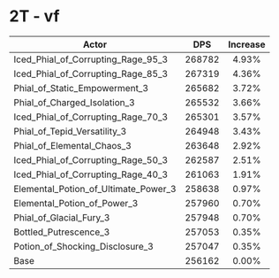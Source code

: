 # 2T - vf
| Actor | DPS | Increase |
|---|:---:|:---:|
|Iced_Phial_of_Corrupting_Rage_95_3|268782|4.93%|
|Iced_Phial_of_Corrupting_Rage_85_3|267319|4.36%|
|Phial_of_Static_Empowerment_3|265682|3.72%|
|Phial_of_Charged_Isolation_3|265532|3.66%|
|Iced_Phial_of_Corrupting_Rage_70_3|265301|3.57%|
|Phial_of_Tepid_Versatility_3|264948|3.43%|
|Phial_of_Elemental_Chaos_3|263648|2.92%|
|Iced_Phial_of_Corrupting_Rage_50_3|262587|2.51%|
|Iced_Phial_of_Corrupting_Rage_40_3|261063|1.91%|
|Elemental_Potion_of_Ultimate_Power_3|258638|0.97%|
|Elemental_Potion_of_Power_3|257960|0.70%|
|Phial_of_Glacial_Fury_3|257948|0.70%|
|Bottled_Putrescence_3|257053|0.35%|
|Potion_of_Shocking_Disclosure_3|257047|0.35%|
|Base|256162|0.00%|
